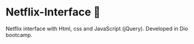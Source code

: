 # Netflix-Interface :movie_camera:​
 Netflix interface with Html, css and JavaScript (jQuery).
 Developed in Dio bootcamp.
